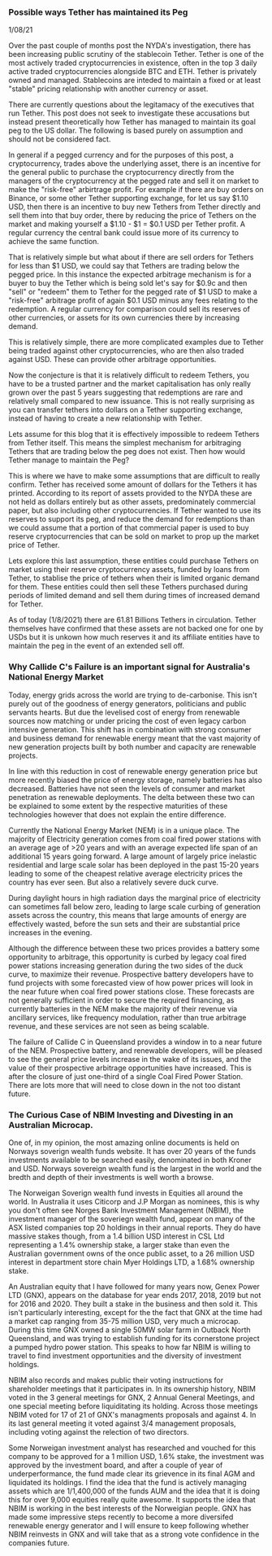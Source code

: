 ### Possible ways Tether has maintained its Peg
1/08/21

Over the past couple of months post the NYDA's investigation, there has been increasing public scrutiny of the stablecoin Tether. Tether is one of the most actively traded cryptocurrencies in existence, often in the top 3 daily active traded cryptocurrencies alongside BTC and ETH. Tether is privately owned and managed. Stablecoins are inteded to maintain a fixed or at least "stable" pricing relationship with another currency or asset. 

There are currently questions about the legitamacy of the executives that run Tether. This post does not seek to investigate these accusations but instead present theoretically how Tether has managed to maintain its goal peg to the US dollar. The following is based purely on assumption and should not be considered fact.

In general if a pegged currency and for the purposes of this post, a cryptocurrency, trades above the underlying asset, there is an incentive for the general public to purchase the cryptocurrency directly from the managers of the cryptocurrency at the pegged rate and sell it on market to make the "risk-free" arbirtrage profit. For example if there are buy orders on Binance, or some other Tether supporting exchange, for let us say $1.10 USD, then there is an incentive to buy new Tethers from Tether directly and sell them into that buy order, there by reducing the price of Tethers on the market and making yourself a $1.10 - $1 = $0.1 USD per Tether profit. A regular currency the central bank could issue more of its currency to achieve the same function.

That is relatively simple but what about if there are sell orders for Tethers for less than $1 USD, we could say that Tethers are trading below the pegged price. In this instance the expected arbitrage mechanism is for a buyer to buy the Tether which is being sold let's say for $0.9c and then "sell" or "redeem" them to Tether for the pegged rate of $1 USD to make a "risk-free" arbitrage profit of again $0.1 USD minus any fees relating to the redemption. A regular currency for comparison could sell its reserves of other currencies, or assets for its own currencies there by increasing demand.

This is relatively simple, there are more complicated examples due to Tether being traded against other cryptocurrencies, who are then also traded against USD. These can provide other arbitrage opportunities.

Now the conjecture is that it is relatively difficult to redeem Tethers, you have to be a trusted partner and the market capitalisation has only really grown over the past 5 years suggesting that redemptions are rare and relatively small compared to new issuance. This is not really surprising as you can transfer tethers into dollars on a Tether supporting exchange, instead of having to create a new relationship with Tether.

Lets assume for this blog that it is effectively impossible to redeem Tethers from Tether itself. This means the simplest mechanism for arbitraging Tethers that are trading below the peg does not exist. Then how would Tether manage to maintain the Peg?

This is where we have to make some assumptions that are difficult to really confirm. Tether has received some amount of dollars for the Tethers it has printed. According to its report of assets provided to the NYDA these are not held as dollars entirely but as other assets, predominately commercial paper, but also including other cryptocurrencies. If Tether wanted to use its reserves to support its peg, and reduce the demand for redemptions than we could assume that a portion of that commercial paper is used to buy reserve cryptocurrencies that can be sold on market to prop up the market price of Tether.

Lets explore this last assumption, these entities could purchase Tethers on market using their reserve cryptocurrency assets, funded by loans from Tether, to stablise the price of tethers when their is limited organic demand for them. These entities could then sell these Tethers purchased during periods of limited demand and sell them during times of increased demand for Tether.

As of today (1/8/2021) there are 61.81 Billions Tethers in circulation. Tether themselves have confirmed that these assets are not backed one for one by USDs but it is unkown how much reserves it and its affiliate entities have to maintain the peg in the event of an extended sell off.

### Why Callide C's Failure is an important signal for Australia's National Energy Market

Today, energy grids across the world are trying to de-carbonise. This isn't purely out of the goodness of energy generators, politicians and public servants hearts. But due the levelised cost of energy from renewable sources now matching or under pricing the cost of even legacy carbon intensive generation. This shift has in combination with strong consumer and business demand for renewable energy meant that the vast majority of new generation projects built by both number and capacity are renewable projects.

In line with this reduction in cost of renewable energy generation price but more recently biased the price of energy storage, namely batteries has also decreased. Batteries have not seen the levels of consumer and market penetration as renewable deployments. The delta between these two can be explained to some extent by the respective maturities of these technologies however that does not explain the entire difference.

Currently the National Energy Market (NEM) is in a unique place. The majority of Electricity generation comes from coal fired power stations with an average age of >20 years and with an average expected life span of an additional 15 years going forward. A large amount of largely price inelastic residential and large scale solar has been deployed in the past 15-20 years leading to some of the cheapest relative average electricity prices the country has ever seen. But also a relatively severe duck curve.

During daylight hours in high radiation days the marginal price of electricity can sometimes fall below zero, leading to large scale curbing of generation assets across the country, this means that large amounts of energy are effectively wasted, before the sun sets and their are substantial price increases in the evening.

Although the difference between these two prices provides a battery some opportunity to arbitrage, this opportunity is curbed by legacy coal fired power stations increasing generation during the two sides of the duck curve, to maximize their revenue. Prospective battery developers have to fund projects with some forecasted view of how power prices will look in the near future when coal fired power stations close. These forecasts are not generally sufficient in order to secure the required financing, as currently batteries in the NEM make the majority of their revenue via ancillary services, like frequency modulation, rather than true arbitrage revenue, and these services are not seen as being scalable.

The failure of Callide C in Queensland provides a window in to a near future of the NEM. Prospective battery, and renewable developers, will be pleased to see the general price levels increase in the wake of its issues, and the value of their prospective arbitrage opportunities have increased. This is after the closure of just one-third of a single Coal Fired Power Station. There are lots more that will need to close down in the not too distant future.

### The Curious Case of NBIM Investing and Divesting in an Australian Microcap.

One of, in my opinion, the most amazing online documents is held on Norways soverign wealth funds website. It has over 20 years of the funds investments available to be searched easily, denominated in both Kroner and USD. Norways sovereign wealth fund is the largest in the world and the bredth and depth of their investments is well worth a browse.

The Norweigan Soverign wealth fund invests in Equities all around the world. In Australia it uses Citicorp and J.P Morgan as nominees, this is why you don't often see Norges Bank Investment Management (NBIM), the investment manager of the soveriegn wealth fund, appear on many of the ASX listed companies top 20 holdings in their annual reports. They do have massive stakes though, from a 1.4 billion USD interest in CSL Ltd representing a 1.4% ownership stake, a larger stake than even the Australian government owns of the once public asset, to a 26 million USD interest in department store chain Myer Holdings LTD, a 1.68% ownership stake.

An Australian equity that I have followed for many years now, Genex Power LTD (GNX), appears on the database for year ends 2017, 2018, 2019 but not for 2016 and 2020. They built a stake in the business and then sold it. This isn't particularly interesting, except for the the fact that GNX at the time had a market cap ranging from  35-75 million USD, very much a microcap. During this time GNX owned a single 50MW solar farm in Outback North Queensland, and was trying to establish funding for its cornerstone project a pumped hydro power station. This speaks to how far NBIM is willing to travel to find investment opportunities and the diversity of investment holdings.

NBIM also records and makes public their voting instructions for shareholder meetings that it participates in. In its ownership history, NBIM voted in the 3 general meetings for GNX, 2 Annual General Meetings, and one special meeting before liquiditating its holding. Across those meetings NBIM voted for 17 of 21 of GNX's managments proposals and against 4. In its last general meeting it voted against 3/4 management proposals, including voting against the relection of two directors.

Some Norweigan investment analyst has researched and vouched for this company to be approved for a 1 million USD, 1.6% stake, the investment was approved by the investment board, and after a couple of year of underperformance, the fund made clear its grievence in its final AGM and liquidated its holdings. I find the idea that the fund is actively managing assets which are 1/1,400,000 of the funds AUM and the idea that it is doing this for over 9,000 equities really quite awesome. It supports the idea that NBIM is working in the best interests of the Norweigian people. GNX has made some impressive steps recently to become a more diversifed renewable energy generator and I will ensure to keep following whether NBIM reinvests in GNX and will take that as a strong vote confidence in the companies future.
